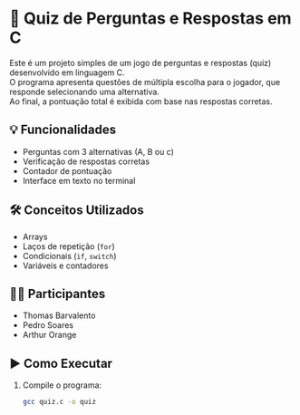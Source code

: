 # 🧠 Quiz de Perguntas e Respostas em C

Este é um projeto simples de um jogo de perguntas e respostas (quiz) desenvolvido em linguagem C.  
O programa apresenta questões de múltipla escolha para o jogador, que responde selecionando uma alternativa.  
Ao final, a pontuação total é exibida com base nas respostas corretas.

## 💡 Funcionalidades

- Perguntas com 3 alternativas (A, B ou c)
- Verificação de respostas corretas
- Contador de pontuação
- Interface em texto no terminal

## 🛠️ Conceitos Utilizados

- Arrays
- Laços de repetição (`for`)
- Condicionais (`if`, `switch`)
- Variáveis e contadores

## 👨‍💻 Participantes

- Thomas Barvalento  
- Pedro Soares  
- Arthur Orange

## ▶️ Como Executar

1. Compile o programa:
   ```bash
   gcc quiz.c -o quiz

